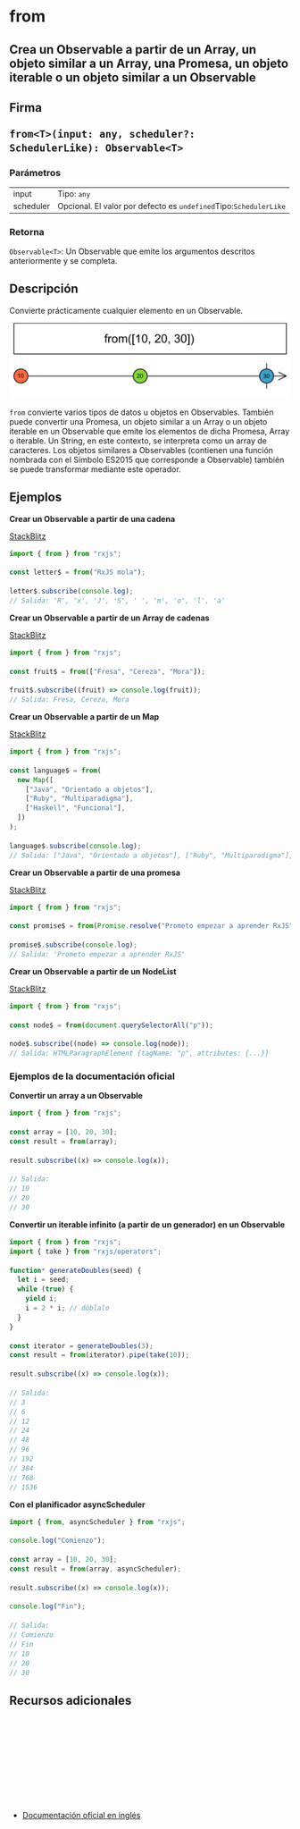 # from

<h2 class="subtitle"> Crea un Observable a partir de un Array, un objeto similar a un Array, una Promesa, un objeto iterable o un objeto similar a un Observable

<div class="fading-line"></div>

<h2 class="subtitle"> Firma

`from<T>(input: any, scheduler?: SchedulerLike): Observable<T>`

### Parámetros

<table>
<tr><td>input</td><td>Tipo: <code>any</code></td></tr>
<tr><td>scheduler</td><td>Opcional. El valor por defecto es <code>undefined</code>Tipo:<code>SchedulerLike</code></td></tr>
</table>

### Retorna

`Observable<T>`: Un Observable que emite los argumentos descritos anteriormente y se completa.

<div class="fading-line"></div>

</details>

## Descripción

Convierte prácticamente cualquier elemento en un Observable.

<img class="marble-diagram" src="assets/images/marble-diagrams/creation/from.png" alt="Diagrama de canicas de from">

`from` convierte varios tipos de datos u objetos en Observables. También puede convertir una Promesa, un objeto similar a un Array o un objeto iterable en un Observable que emite los elementos de dicha Promesa, Array o iterable. Un String, en este contexto, se interpreta como un array de caracteres. Los objetos similares a Observables (contienen una función nombrada con el Símbolo ES2015 que corresponde a Observable) también se puede transformar mediante este operador.

## Ejemplos

**Crear un Observable a partir de una cadena**

<a target="_blank" href="https://stackblitz.com/edit/docu-rxjs-from?file=index.ts">StackBlitz</a>

```javascript
import { from } from "rxjs";

const letter$ = from("RxJS mola");

letter$.subscribe(console.log);
// Salida: 'R', 'x', 'J', 'S', ' ', 'm', 'o', 'l', 'a'
```

**Crear un Observable a partir de un Array de cadenas**

<a target="_blank" href="https://stackblitz.com/edit/docu-rxjs-from-2?file=index.ts">StackBlitz</a>

```javascript
import { from } from "rxjs";

const fruit$ = from(["Fresa", "Cereza", "Mora"]);

fruit$.subscribe((fruit) => console.log(fruit));
// Salida: Fresa, Cereza, Mora
```

**Crear un Observable a partir de un Map**

<a target="_blank" href="https://stackblitz.com/edit/docu-rxjs-from-3?file=index.ts">StackBlitz</a>

```javascript
import { from } from "rxjs";

const language$ = from(
  new Map([
    ["Java", "Orientado a objetos"],
    ["Ruby", "Multiparadigma"],
    ["Haskell", "Funcional"],
  ])
);

language$.subscribe(console.log);
// Salida: ["Java", "Orientado a objetos"], ["Ruby", "Multiparadigma"], ["Haskell", "Funcional"]
```

**Crear un Observable a partir de una promesa**

<a target="_blank" href="https://stackblitz.com/edit/docu-rxjs-from-4?file=index.ts">StackBlitz</a>

```javascript
import { from } from "rxjs";

const promise$ = from(Promise.resolve("Prometo empezar a aprender RxJS"));

promise$.subscribe(console.log);
// Salida: 'Prometo empezar a aprender RxJS'
```

**Crear un Observable a partir de un NodeList**

<a target="_blank" href="https://stackblitz.com/edit/docu-rxjs-from-5?file=index.ts">StackBlitz</a>

```javascript
import { from } from "rxjs";

const node$ = from(document.querySelectorAll("p"));

node$.subscribe((node) => console.log(node));
// Salida: HTMLParagraphElement {tagName: "p", attributes: {...}}
```

### Ejemplos de la documentación oficial

**Convertir un array a un Observable**

```javascript
import { from } from "rxjs";

const array = [10, 20, 30];
const result = from(array);

result.subscribe((x) => console.log(x));

// Salida:
// 10
// 20
// 30
```

**Convertir un iterable infinito (a partir de un generador) en un Observable**

```javascript
import { from } from "rxjs";
import { take } from "rxjs/operators";

function* generateDoubles(seed) {
  let i = seed;
  while (true) {
    yield i;
    i = 2 * i; // dóblalo
  }
}

const iterator = generateDoubles(3);
const result = from(iterator).pipe(take(10));

result.subscribe((x) => console.log(x));

// Salida:
// 3
// 6
// 12
// 24
// 48
// 96
// 192
// 384
// 768
// 1536
```

**Con el planificador asyncScheduler**

```javascript
import { from, asyncScheduler } from "rxjs";

console.log("Comienzo");

const array = [10, 20, 30];
const result = from(array, asyncScheduler);

result.subscribe((x) => console.log(x));

console.log("Fin");

// Salida:
// Comienzo
// Fin
// 10
// 20
// 30
```

<div class="page-footer">

## Recursos adicionales

<a target="_blank" href="https://github.com/ReactiveX/rxjs/blob/master/src/internal/observable/from.ts">
<svg>
  <use xlink:href="/assets/icons/source.svg#source-code"></use>
</svg>
</a>
</div>

- <a target="_blank" href="https://rxjs.dev/api/index/function/from">Documentación oficial en inglés</a>
